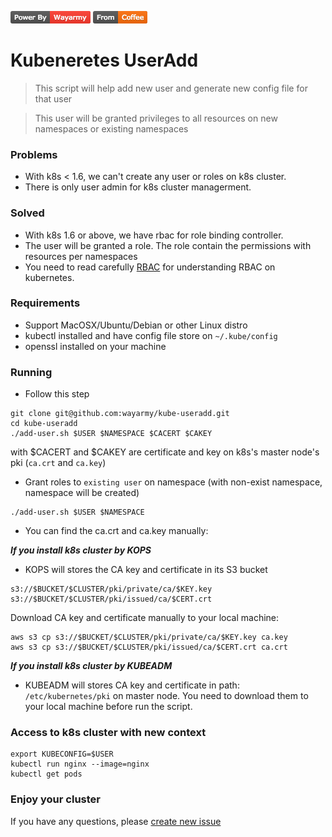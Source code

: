 [![Power by Wayarmy](img/pwby.png)](http://rmosolgo.github.io/react-badges/)
[![From Coffee](img/coff.png)](http://rmosolgo.github.io/react-badges/)
# Kubeneretes UserAdd

> This script will help add new user and generate new config file for that user

> This user will be granted privileges to all resources on new namespaces or existing namespaces

### Problems

- With k8s < 1.6, we can't create any user or roles on k8s cluster.
- There is only user admin for k8s cluster managerment.

### Solved

- With k8s 1.6 or above, we have rbac for role binding controller.
- The user will be granted a role. The role contain the permissions with resources per namespaces
- You need to read carefully [RBAC](https://kubernetes.io/docs/admin/authorization/rbac/) for understanding RBAC on kubernetes.

### Requirements

- Support MacOSX/Ubuntu/Debian or other Linux distro
- kubectl installed and have config file store on `~/.kube/config`
- openssl installed on your machine

### Running

- Follow this step

```
git clone git@github.com:wayarmy/kube-useradd.git
cd kube-useradd
./add-user.sh $USER $NAMESPACE $CACERT $CAKEY
```

with $CACERT and $CAKEY are certificate and key on k8s's master node's pki (`ca.crt` and `ca.key`)

- Grant roles to `existing user` on namespace (with non-exist namespace, namespace will be created)
```
./add-user.sh $USER $NAMESPACE
```

- You can find the ca.crt and ca.key manually:

***If you install k8s cluster by KOPS***
- KOPS will stores the CA key and certificate in its S3 bucket
```
s3://$BUCKET/$CLUSTER/pki/private/ca/$KEY.key
s3://$BUCKET/$CLUSTER/pki/issued/ca/$CERT.crt
```
Download CA key and certificate manually to your local machine:
```
aws s3 cp s3://$BUCKET/$CLUSTER/pki/private/ca/$KEY.key ca.key
aws s3 cp s3://$BUCKET/$CLUSTER/pki/issued/ca/$CERT.crt ca.crt
```


***If you install k8s cluster by KUBEADM***
- KUBEADM will stores CA key and certificate in path: `/etc/kubernetes/pki` on master node. You need to download them to your local machine before run the script.

### Access to k8s cluster with new context
```
export KUBECONFIG=$USER
kubectl run nginx --image=nginx
kubectl get pods
```

### Enjoy your cluster

If you have any questions, please [create new issue](https://github.com/wayarmy/kube-useradd/issues/new)
